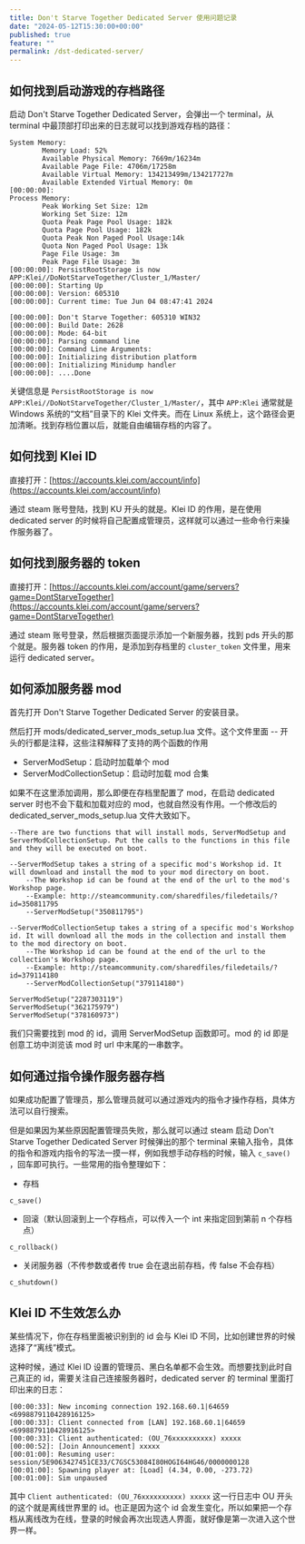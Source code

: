 ```yaml
---
title: Don't Starve Together Dedicated Server 使用问题记录
date: "2024-05-12T15:30:00+00:00"
published: true
feature: ""
permalink: /dst-dedicated-server/
---
```


## 如何找到启动游戏的存档路径

启动 Don't Starve Together Dedicated Server，会弹出一个 terminal，从 terminal 中最顶部打印出来的日志就可以找到游戏存档的路径：

```markup
System Memory:
        Memory Load: 52%
        Available Physical Memory: 7669m/16234m
        Available Page File: 4706m/17258m
        Available Virtual Memory: 134213499m/134217727m
        Available Extended Virtual Memory: 0m
[00:00:00]:
Process Memory:
        Peak Working Set Size: 12m
        Working Set Size: 12m
        Quota Peak Page Pool Usage: 182k
        Quota Page Pool Usage: 182k
        Quota Peak Non Paged Pool Usage:14k
        Quota Non Paged Pool Usage: 13k
        Page File Usage: 3m
        Peak Page File Usage: 3m
[00:00:00]: PersistRootStorage is now APP:Klei//DoNotStarveTogether/Cluster_1/Master/
[00:00:00]: Starting Up
[00:00:00]: Version: 605310
[00:00:00]: Current time: Tue Jun 04 08:47:41 2024

[00:00:00]: Don't Starve Together: 605310 WIN32
[00:00:00]: Build Date: 2628
[00:00:00]: Mode: 64-bit
[00:00:00]: Parsing command line
[00:00:00]: Command Line Arguments:
[00:00:00]: Initializing distribution platform
[00:00:00]: Initializing Minidump handler
[00:00:00]: ....Done
```

关键信息是 `PersistRootStorage is now APP:Klei//DoNotStarveTogether/Cluster_1/Master/`，其中 `APP:Klei` 通常就是 Windows 系统的“文档”目录下的 Klei 文件夹。而在 Linux 系统上，这个路径会更加清晰。找到存档位置以后，就能自由编辑存档的内容了。

## 如何找到 Klei ID

直接打开：[https://accounts.klei.com/account/info](https://accounts.klei.com/account/info)

通过 steam 账号登陆，找到 KU 开头的就是。Klei ID 的作用，是在使用 dedicated server 的时候将自己配置成管理员，这样就可以通过一些命令行来操作服务器了。

## 如何找到服务器的 token

直接打开：[https://accounts.klei.com/account/game/servers?game=DontStarveTogether](https://accounts.klei.com/account/game/servers?game=DontStarveTogether)

通过 steam 账号登录，然后根据页面提示添加一个新服务器，找到 pds 开头的那个就是。服务器 token 的作用，是添加到存档里的 `cluster_token` 文件里，用来运行 dedicated server。

## 如何添加服务器 mod

首先打开 Don't Starve Together Dedicated Server 的安装目录。

然后打开 mods/dedicated_server_mods_setup.lua 文件。这个文件里面 -- 开头的行都是注释，这些注释解释了支持的两个函数的作用

- ServerModSetup：启动时加载单个 mod
- ServerModCollectionSetup：启动时加载 mod 合集

如果不在这里添加调用，那么即便在存档里配置了 mod，在启动 dedicated server 时也不会下载和加载对应的 mod，也就自然没有作用。一个修改后的 dedicated_server_mods_setup.lua 文件大致如下。

```markup
--There are two functions that will install mods, ServerModSetup and ServerModCollectionSetup. Put the calls to the functions in this file and they will be executed on boot.

--ServerModSetup takes a string of a specific mod's Workshop id. It will download and install the mod to your mod directory on boot.
	--The Workshop id can be found at the end of the url to the mod's Workshop page.
	--Example: http://steamcommunity.com/sharedfiles/filedetails/?id=350811795
	--ServerModSetup("350811795")

--ServerModCollectionSetup takes a string of a specific mod's Workshop id. It will download all the mods in the collection and install them to the mod directory on boot.
	--The Workshop id can be found at the end of the url to the collection's Workshop page.
	--Example: http://steamcommunity.com/sharedfiles/filedetails/?id=379114180
	--ServerModCollectionSetup("379114180")

ServerModSetup("2287303119")
ServerModSetup("362175979")
ServerModSetup("378160973")
```

我们只需要找到 mod 的 id，调用 ServerModSetup 函数即可。mod 的 id 即是创意工坊中浏览该 mod 时 url 中末尾的一串数字。

## 如何通过指令操作服务器存档

如果成功配置了管理员，那么管理员就可以通过游戏内的指令才操作存档，具体方法可以自行搜索。

但是如果因为某些原因配置管理员失败，那么就可以通过 steam 启动 Don't Starve Together Dedicated Server 时候弹出的那个 terminal 来输入指令，具体的指令和游戏内指令的写法一摸一样，例如我想手动存档的时候，输入 `c_save()` ，回车即可执行。一些常用的指令整理如下：

- 存档

```markup
c_save()
```

- 回滚（默认回滚到上一个存档点，可以传入一个 int 来指定回到第前 n 个存档点）

```markup
c_rollback()
```

- 关闭服务器（不传参数或者传 true 会在退出前存档，传 false 不会存档）

```markup
c_shutdown()
```

## Klei ID 不生效怎么办

某些情况下，你在存档里面被识别到的 id 会与 Klei ID 不同，比如创建世界的时候选择了“离线”模式。

这种时候，通过 Klei ID 设置的管理员、黑白名单都不会生效。而想要找到此时自己真正的 id，需要关注自己连接服务器时，dedicated server 的 terminal 里面打印出来的日志：

```markup
[00:00:33]: New incoming connection 192.168.60.1|64659 <6998879110428916125>
[00:00:33]: Client connected from [LAN] 192.168.60.1|64659 <6998879110428916125>
[00:00:33]: Client authenticated: (OU_76xxxxxxxxxx) xxxxx
[00:00:52]: [Join Announcement] xxxxx
[00:01:00]: Resuming user: session/5E9063427451CE33/C7GSC53084I80HOGI64HG46/0000000128
[00:01:00]: Spawning player at: [Load] (4.34, 0.00, -273.72)
[00:01:00]: Sim unpaused
```

其中 `Client authenticated: (OU_76xxxxxxxxxx) xxxxx` 这一行日志中 OU 开头的这个就是离线世界里的 id。也正是因为这个 id 会发生变化，所以如果把一个存档从离线改为在线，登录的时候会再次出现选人界面，就好像是第一次进入这个世界一样。
